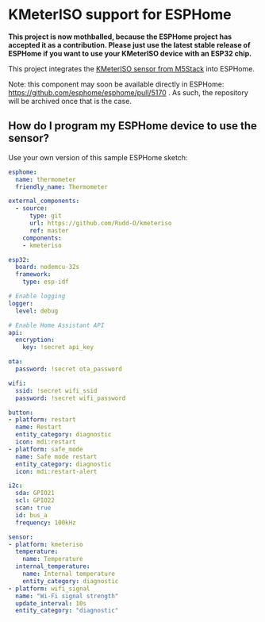 # KMeterISO support for ESPHome

**This project is now mothballed, because the ESPHome
project has accepted it as a contribution.  Please
just use the latest stable release of ESPHome if you
want to use your KMeterISO device with an ESP32 chip.**

This project integrates the
[KMeterISO sensor from M5Stack](https://docs.m5stack.com/en/unit/KMeterISO%20Unit)
into ESPHome.

Note: this component may soon be available directly in ESPHome:
https://github.com/esphome/esphome/pull/5170 .  As such, the
repository will be archived once that is the case.

## How do I program my ESPHome device to use the sensor?

Use your own version of this sample ESPHome sketch:

```yaml
esphome:
  name: thermometer
  friendly_name: Thermometer

external_components:
  - source:
      type: git
      url: https://github.com/Rudd-O/kmeteriso
      ref: master
    components:
    - kmeteriso

esp32:
  board: nodemcu-32s
  framework:
    type: esp-idf

# Enable logging
logger:
  level: debug

# Enable Home Assistant API
api:
  encryption:
    key: !secret api_key

ota:
  password: !secret ota_password

wifi:
  ssid: !secret wifi_ssid
  password: !secret wifi_password

button:
- platform: restart
  name: Restart
  entity_category: diagnostic
  icon: mdi:restart
- platform: safe_mode
  name: Safe mode restart
  entity_category: diagnostic
  icon: mdi:restart-alert

i2c:
  sda: GPIO21
  scl: GPIO22
  scan: true
  id: bus_a
  frequency: 100kHz

sensor:
- platform: kmeteriso
  temperature:
    name: Temperature
  internal_temperature:
    name: Internal temperature
    entity_category: diagnostic
- platform: wifi_signal
  name: "Wi-Fi signal strength"
  update_interval: 10s
  entity_category: "diagnostic"
```
